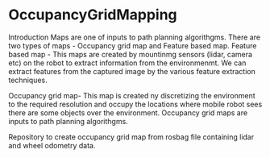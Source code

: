 # OccupancyGridMapping

Introduction
Maps are one of inputs to path planning algorithgms. There are two types of maps - Occupancy grid map and Feature based map.
Feature based map - This maps are created by mountinmg sensors (lidar, camera etc) on the robot to extract information from the environmenmt.
We can extract features from the captured image by the various feature extraction techniques.

Occupancy grid map- This map is created ny discretizing the environment to the required resolution and occupy the locations where mobile robot sees there are some objects over the environment.
Occupancy grid maps are inputs to path planning algorithgms.

Repository to create occupancy grid map from rosbag file containing lidar and wheel odometry data.

